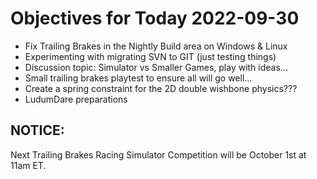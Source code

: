 # Objectives for Today 2022-09-30

- Fix Trailing Brakes in the Nightly Build area on Windows & Linux
- Experimenting with migrating SVN to GIT (just testing things)
- Discussion topic: Simulator vs Smaller Games, play with ideas...
- Small trailing brakes playtest to ensure all will go well...
- Create a spring constraint for the 2D double wishbone physics???
- LudumDare preparations

## NOTICE:

Next Trailing Brakes Racing Simulator Competition will be October 1st at 11am ET.
